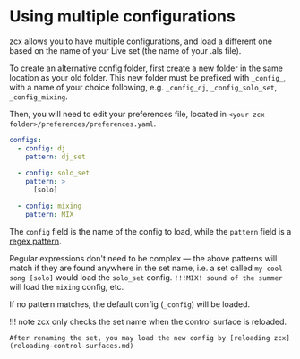 # Using multiple configurations

zcx allows you to have multiple configurations, and load a different one based on the name of your Live set (the name of your .als file).

To create an alternative config folder, first create a new folder in the same location as your old folder. This new folder must be prefixed with `_config_`, with a name of your choice following, e.g. `_config_dj`, `_config_solo_set`, `_config_mixing`.

Then, you will need to edit your preferences file, located in `<your zcx folder>/preferences/preferences.yaml`.

```yaml title="preferences.yaml"
configs:
  - config: dj
    pattern: dj_set
    
  - config: solo_set
    pattern: >
      [solo]

  - config: mixing
    pattern: MIX
```

The `config` field is the name of the config to load, while the `pattern` field is a [regex pattern](https://en.wikipedia.org/wiki/Regular_expression).

Regular expressions don't need to be complex — the above patterns will match if they are found anywhere in the set name, i.e. a set called `my cool song [solo]` would load the `solo_set` config. `!!!MIX! sound of the summer` will load the `mixing` config, etc.

If no pattern matches, the default config (`_config`) will be loaded.

!!! note
    zcx only checks the set name when the control surface is reloaded.

    After renaming the set, you may load the new config by [reloading zcx](reloading-control-surfaces.md)
